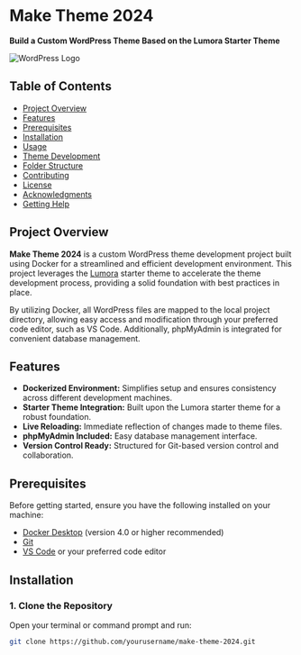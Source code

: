 # Make Theme 2024

**Build a Custom WordPress Theme Based on the Lumora Starter Theme**

![WordPress Logo](https://upload.wikimedia.org/wikipedia/commons/6/6f/WordPress_logo.svg)

## Table of Contents

- [Project Overview](#project-overview)
- [Features](#features)
- [Prerequisites](#prerequisites)
- [Installation](#installation)
- [Usage](#usage)
- [Theme Development](#theme-development)
- [Folder Structure](#folder-structure)
- [Contributing](#contributing)
- [License](#license)
- [Acknowledgments](#acknowledgments)
- [Getting Help](#getting-help)

## Project Overview

**Make Theme 2024** is a custom WordPress theme development project built using Docker for a streamlined and efficient development environment. This project leverages the [Lumora](https://github.com/austincumanan/lumora) starter theme to accelerate the theme development process, providing a solid foundation with best practices in place.

By utilizing Docker, all WordPress files are mapped to the local project directory, allowing easy access and modification through your preferred code editor, such as VS Code. Additionally, phpMyAdmin is integrated for convenient database management.

## Features

- **Dockerized Environment:** Simplifies setup and ensures consistency across different development machines.
- **Starter Theme Integration:** Built upon the Lumora starter theme for a robust foundation.
- **Live Reloading:** Immediate reflection of changes made to theme files.
- **phpMyAdmin Included:** Easy database management interface.
- **Version Control Ready:** Structured for Git-based version control and collaboration.

## Prerequisites

Before getting started, ensure you have the following installed on your machine:

- [Docker Desktop](https://www.docker.com/products/docker-desktop) (version 4.0 or higher recommended)
- [Git](https://git-scm.com/downloads)
- [VS Code](https://code.visualstudio.com/) or your preferred code editor

## Installation

### 1. Clone the Repository

Open your terminal or command prompt and run:

```bash
git clone https://github.com/yourusername/make-theme-2024.git
